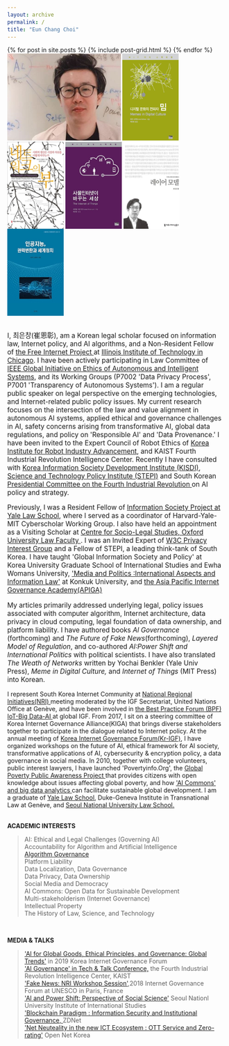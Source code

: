 ```yaml
---
layout: archive
permalink: /
title: "Eun Chang Choi"
---
```

<body bottommargin="0">
<div class="tiles">
{% for post in site.posts %}
	{% include post-grid.html %}
{% endfor %}
</div><!-- /.tiles -->
<div style="width:98%">
<div>
<img style="height:200px" src="images/profile.jpg">
 <a href="https://mitpress.mit.edu/books/memes-digital-culture"><img style="vertical-align:top;height:200px;width:130px;" src="images/book1.png"></a>
 <a href="http://www.benkler.org/Benkler_Wealth_Of_Networks.pdf"><img style="vertical-align:top;height:200px;width:130px;" src="images/book2.jpg"></a>
 <a href="http://www.kyobobook.co.kr/product/detailViewKor.laf?ejkGb=KOR&mallGb=KOR&barcode=9788946062726&orderClick=LAH&Kc="><img style="vertical-align:top;height:200px;width:130px;" src="images/book3.jpg"></a>
 <a href="http://www.kyobobook.co.kr/product/detailViewKor.laf?barcode=9791130437002&orderClick=357"><img style="vertical-align:top;height:200px;width:130px;" src="images/book4.jpg"></a> <a href="http://www.kyobobook.co.kr/product/detailViewKor.laf?ejkGb=KOR&mallGb=KOR&barcode=9788964361436&orderClick=LAH&Kc="><img style="vertical-align:top;height:200px;width:130px;" src="images/book5.jpg"></a>
 <br>
 <br>
<p style="font-size:1.1em">I, 최은창(崔恩彰), am a Korean legal scholar focused on information law, Internet policy, and AI algorithms, and a Non-Resident Fellow of <a href="https://thefreeinternetproject.org/"> the Free Internet Project </a>at <a href="https://www.kentlaw.iit.edu/">Illinois Institute of Technology in Chicago</a>. I have been actively participating in Law Committee of <a href="https://ethicsinaction.ieee.org/">IEEE Global Initiative on Ethics of Autonomous and Intelligent Systems</a>, and its Working Groups (P7002 'Data Privacy Process', P7001 'Transparency of Autonomous Systems'). I am a regular public speaker on legal perspective on the emerging technologies, and Internet-related public policy issues. My current research focuses on the intersection of the law and value alignment in autonomous AI systems, applied ethical and governance challenges in AI, safety concerns arising from transformative AI, global data regulations, and policy on 'Responsible AI' and 'Data Provenance.' I have been invited to the Expert Council of Robot Ethics of <a href="https://www.k-robot.org/"> Korea Institute for Robot Industry Advancement</a>, and KAIST Fourth Industrial Revolution Intelligence Center. Recently I have consulted with <a href="https://www.kisdi.re.kr/"> Korea Information Society Development Institute (KISDI)</a>, <a href="http://www.stepi.re.kr/"> Science and Technology Policy Institute (STEPI)</a> and South Korean <a href="https://www.4th-ir.go.kr"> Presidential Committee on the Fourth Industrial Revolution </a> on AI policy and strategy. 
  <p  style="font-size:1.1em"> Previously, I was a Resident Fellow of <a href="https://https://law.yale.edu/isp"> Information Society Project at Yale Law School</a>, where I served as a coordinator of Harvard-Yale-MIT Cyberscholar Working Group. I also have held an appointment as a Visiting Scholar at <a href="https://www.law.ox.ac.uk/centres-institutes/centre-socio-legal-studies"> Centre for Socio-Legal Studies, Oxford University Law Faculty </a>. I was an Invited Expert of <a href="https://www.w3.org/2011/07/privacy-ig-charter"> W3C Privacy Interest Group</a> and a Fellow of STEPI, a leading think-tank of South Korea. I have taught 'Global Information Society and Policy' at Korea University Graduate School of International Studies and Ewha Womans University, <a href="https://www.facebook.com/Politics.Media"> 'Media and Politics :International Aspects and Information Law'</a> at Konkuk University, and <a href="https://www.icann.org/news/announcement-2-2019-05-14-en"> the Asia Pacific Internet Governance Academy(APIGA)</a> </p> 
<p style="font-size:1.1em"> My articles primarily addressed underlying legal, policy issues associated with computer algorithm, Internet architecture, data privacy in cloud computing, legal foundation of data ownership, and platform liability. I have authored books <i> Al Governance </i>(forthcoming) and <i>The Future of Fake News</i>(forthcoming),<i> Layered Model of Regulation</i>, and co-authored <i>AI:Power Shift and International Politics</i> with political scientists. I have also translated <i> The Weath of Networks</i> written by Yochai Benkler (Yale Univ Press),<i> Meme in Digital Culture,</i> and <i>Internet of Things</i> (MIT Press) into Korean. </p>
<p style="font-size:1.1em">
 
 I represent South Korea Internet Community at <a href= "http://www.intgovforum.org/multilingual/content/igf-regional-and-national-initiatives"> National Regional Initiatives(NRI) </a> meeting moderated by the IGF Secretariat, United Nations Office at Genève, and have been involved in  <a href="http://www.intgovforum.org/multilingual/content/bpf-internet-of-things-iot-big-data-and-artificial-intelligence-ai-2018"> the Best Practice Forum (BPF) IoT-Big Data-AI </a> at global IGF. From 2017, I sit on a steering committee of Korea Internet Governance Alliance(KIGA) that brings diverse stakeholders together to participate in the dialogue related to Internet policy. At the annual meeting of <a href="http://krigf.kr"> Korea Internet Governance Forum(Kr-IGF)</a>, I have organized workshops on the future of AI, ethical framework for AI society, transformative applications of AI, cybersecurity & encryption policy, a data governance in social media. In 2010, together with college volunteers, public interest lawyers, I have launched 'Povertyinfo.Org', the <a href="http://www.povertyinfo.org"> Global Poverty Public Awareness Project </a> that provides citizens with open knowledge about issues affecting global poverty, and how <a href="http://news.itu.int/introducing-ai-commons/"> 'AI Commons' and <a href="http://www.un.org/en/sections/issues-depth/big-data-sustainable-development/index.html"> big data analytics </a>  can facilitate sustainable global development. I am a graduate of <a href="https://law.yale.edu/"> Yale Law School</a>, Duke-Geneva Institute in Transnational Law at Genève, and <a href="https://law.snu.ac.kr/index_en.php"> Seoul National University Law School.</a> <br>
   <br>
 
  
  <strong> ACADEMIC INTERESTS </strong><br>   
<blockquote> 
  AI: Ethical and Legal Challenges (Governing AI)<br>
  Accountability for Algorithm and Artificial Intelligence <br>
  <a href="http://www.stepi.re.kr/module/publishSubDown.jsp?categCd=A0505&ntNo=33&sbNo=8"> Algorithm Governance </a> <br>
  Platform Liability <br>
  Data Localization, Data Governance <br>
  Data Privacy, Data Ownership <br>
  Social Media and Democracy <br> 
  AI Commons: Open Data for Sustainable Development <br> 
  Multi-stakeholderism (Internet Governance) <br>
  Intellectual Property <br>  
  The History of Law, Science, and Technology<br> 
  </blockquote>
  <br> 
  
 <strong> MEDIA & TALKS </strong> <br> 
<blockquote>
   <a href="https://www.youtube.com/watch?v=0-ysDtfJ8Jk">'AI for Global Goods, Ethical Principles, and Governance: Global Trends'</a>  in 2019 Korea Internet Governance Forum <br>
  <a href="https://www.kaist.ac.kr/_prog/_board/?mode=V&no=96361&code=kaist_news&site_dvs_cd=kr&menu_dvs_cd=&list_typ=B&skey=&sval=&smonth=&site_dvs=&GotoPage=1"> 'AI Governance' in Tech & Talk Conference,</a> the Fourth Industrial Revolution Intelligence Center, KAIST <br>
   <a href="https://dig.watch/sessions/session-fakenews">'Fake News: NRI Workshop Session'</a>,2018 Internet Governance Forum at UNESCO in Paris, France<br>
   <a href="http://www.snuiis.re.kr/sub2/2_2_5_1.php?mode=view&number=458&b_name=event1_1&page=1"> 'AI and Power Shift: Perspective of Social Science'</a> Seoul Nationl University Institute of International Studies <br>
   <a href="http://www.zdnet.co.kr/view/?no=20170915172456&from=Mobile"> 'Blockchain Paradigm : Information Security and Institutional Governance, </a>ZDNet <br>
  <a href="https://opennet.or.kr/wp-content/uploads/2015/08/발표자료-Net-Neutrality-OTT-Zero-ratinghandout-2015812-.pdf"> 'Net Neuteality in the new ICT Ecosystem : OTT Service and Zero-rating'</a> Open Net Korea<br>
   
  
   
